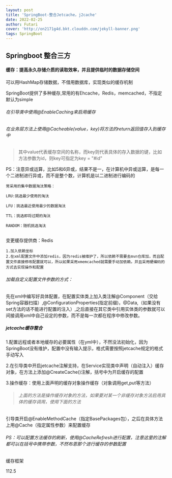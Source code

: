 ```yaml
---
layout: post
title: 'SpringBoot-整合Jetcache，j2cache'
date: 2022-02-25
author: Futari
cover: 'http://on2171g4d.bkt.clouddn.com/jekyll-banner.png'
tags: SpringBoot 
---
```


## Springboot 整合三方

#### 缓存：提高永久存储介质的读取效率，并且提供临时的数据存储空间

可以用HashMap存储数据，不借用数据库，实现类似的缓存机制

SpringBoot提供了多种缓存,常用的有Ehcache，Redis，memcached，不指定默认为simple

###### 在引导类中使用@EnableCaching来启用缓存

###### 在业务层方法上使用@Cacheable(value，key)将方法的return返回值存入到缓存中

> 其中value代表缓存空间的名称，而key则代表具体的存入数据的键，比如方法参数为id，则key可指定为key = "#id"

PS：注意异或运算，比如5和6异或，结果不是一，在计算机中异或运算，是每一个二进制进行异或，而不是整个数，计算机是以二进制进行编码的

~~~
常采用的集中数据淘汰策略：

LRU:挑选最少使用的淘汰

LFU：挑选最近使用最少的数据淘汰

TTL：挑选即将过期的淘汰

RANDOM：随机挑选淘汰


~~~



变更缓存提供商：Redis

~~~
1.加入依赖坐标
2.在xml配置文件中添加redis，因为redis被维护了，所以依赖不需要去mvn仓库加，而且配置文件直接修改配置就可以，所以如果采用xmemcached就需要手动加依赖。并且采用硬编码的方式去实现操作和配置
~~~

###### 加载自定义配置文件参数的方式：

先在xml中编写好具体配置，在配置实体类上加入类注解@Component（交给Spring容器扫描）,@ConfigurationProperties(指定前缀)，@Data,（如果没有set方法的话不能进行配置的注入）,之后直接在其它类中引用实体类的参数就可以间接调用xml中自己设定的参数，而不是每一次都在程序中修改参数。



##### jetcache缓存整合

1.配置远程或者本地缓存的必要属性（在yml中），不然没法初始化，因为SpringBoot没有维护，配置中没有输入提示，格式需要按照jetcache规定的格式手动写入

2.在引导类中开启jetcache注解支持，在Service实现类中声明（自动注入）缓存对象，在方法上添加@CreateCache()注解，括号中为开启缓存的配置

3.操作缓存：使用上面声明的缓存对象操作缓存（对象调用get,put等方法）

> ###### 上面的方法是操作缓存对象的方法，如果要对某一个非缓存对象方法启用具体的缓存调用，使用下面的方法

引导类开启@EnableMethodCache（指定BasePackages包），之后在具体方法上用@Cache（指定属性参数）来配置缓存

###### PS：可以配置方法缓存的刷新，使用@CacheRefresh进行配置，注意这里的注解都可以在括号中携带参数，不然布恩那个进行缓存的参数配置



缓存框架



112.5